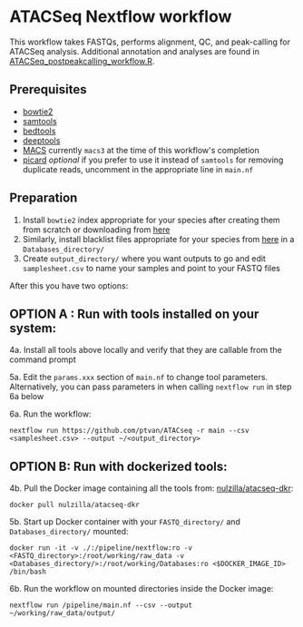 # ATACSeq Nextflow workflow

This workflow takes FASTQs, performs alignment, QC, and peak-calling for ATACSeq analysis. Additional annotation
and analyses are found in [ATACSeq_postpeakcalling_workflow.R](https://github.com/ptvan/workflows/blob/master/R/ATACSeq_postpeakcalling_workflow.R).

## Prerequisites

- [bowtie2](https://github.com/BenLangmead/bowtie2)
- [samtools](https://www.htslib.org)
- [bedtools](https://bedtools.readthedocs.io/en/latest/)
- [deeptools](https://deeptools.readthedocs.io/en/latest/)
- [MACS](https://github.com/macs3-project/MACS) currently `macs3` at the time of this workflow's completion
- [picard](https://broadinstitute.github.io/picard/) _optional_ if you prefer to use it instead of `samtools` for removing duplicate reads, uncomment in the appropriate line in `main.nf`

## Preparation

1. Install `bowtie2` index appropriate for your species after creating them from scratch or downloading from [here](https://benlangmead.github.io/aws-indexes/bowtie)  
2. Similarly, install blacklist files appropriate for your species from [here](https://github.com/Boyle-Lab/Blacklist) in a `Databases_directory/` 
3. Create `output_directory/` where you want outputs to go and edit `samplesheet.csv` to name your samples and point to your FASTQ files

After this you have two options:

## OPTION A : Run with tools installed on your system:

4a. Install all tools above locally and verify that they are callable from the command prompt 

5a. Edit the `params.xxx` section of `main.nf` to change tool parameters. Alternatively, you can pass parameters in when calling `nextflow run` in step 6a below

6a. Run the workflow: 
```
nextflow run https://github.com/ptvan/ATACseq -r main --csv <samplesheet.csv> --output ~/<output_directory>
```

## OPTION B: Run with dockerized tools:

4b. Pull the Docker image containing all the tools from: [nulzilla/atacseq-dkr](https://hub.docker.com/repository/docker/nulzilla/atacseq-dkr/general): 
```
docker pull nulzilla/atacseq-dkr
```

5b. Start up Docker container with your `FASTQ_directory/` and `Databases_directory/` mounted: 

```
docker run -it -v ./:/pipeline/nextflow:ro -v <FASTQ_directory>:/root/working/raw_data -v <Databases_directory/>:/root/working/Databases:ro <$DOCKER_IMAGE_ID> /bin/bash
```

6b. Run the workflow on mounted directories inside the Docker image:
```
nextflow run /pipeline/main.nf --csv --output ~/working/raw_data/output/
```